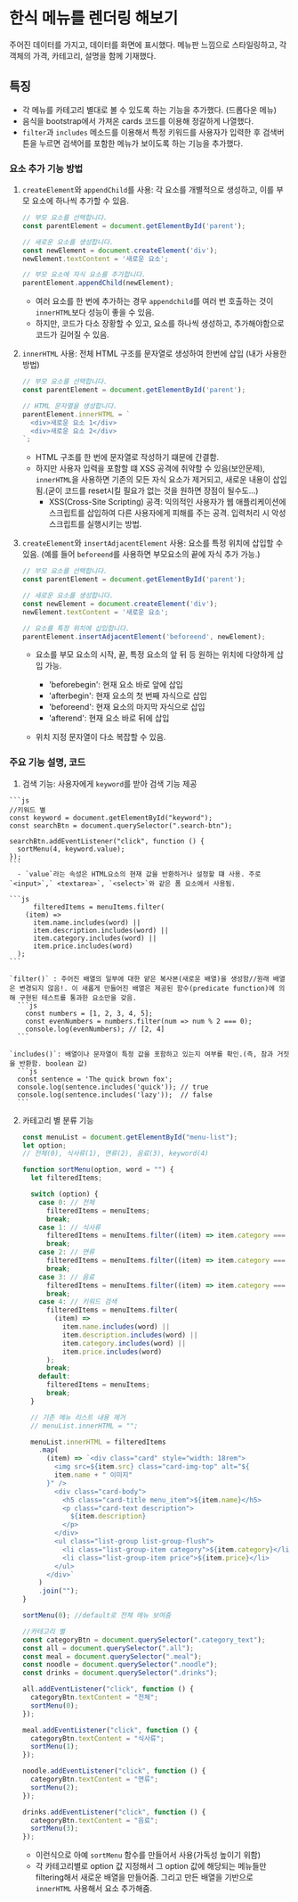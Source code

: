 # 한식 메뉴를 렌더링 해보기
주어진 데이터를 가지고, 데이터를 화면에 표시했다. 메뉴판 느낌으로 스타일링하고, 각 객체의 가격, 카테고리, 설명을 함께 기재했다.

## 특징
  - 각 메뉴를 카테고리 별대로 볼 수 있도록 하는 기능을 추가했다. (드롭다운 메뉴)
  - 음식을 bootstrap에서 가져온 cards 코드를 이용해 정갈하게 나열했다.
  - `filter`과 `includes` 메소드를 이용해서 특정 키워드를 사용자가 입력한 후 검색버튼을 누르면 검색어를 포함한 메뉴가 보이도록 하는 기능을 추가했다.


### 요소 추가 기능 방법
  1) `createElement`와 `appendChild`를 사용: 각 요소를 개별적으로 생성하고, 이를 부모 요소에 하나씩 추가할 수 있음.
      ```js
      // 부모 요소를 선택합니다.
      const parentElement = document.getElementById('parent');

      // 새로운 요소를 생성합니다.
      const newElement = document.createElement('div');
      newElement.textContent = '새로운 요소';

      // 부모 요소에 자식 요소를 추가합니다.
      parentElement.appendChild(newElement);

      ```
      - 여러 요소를 한 번에 추가하는 경우 `appendchild`를 여러 번 호출하는 것이 `innerHTML`보다 성능이 좋을 수 있음. 
      - 하지만, 코드가 다소 장황할 수 있고, 요소를 하나씩 생성하고, 추가해야함으로 코드가 길어질 수 있음.

  2) `innerHTML` 사용: 전체 HTML 구조를 문자열로 생성하여 한번에 삽입 (내가 사용한 방법)

      ```js
      // 부모 요소를 선택합니다.
      const parentElement = document.getElementById('parent');

      // HTML 문자열을 생성합니다.
      parentElement.innerHTML = `
        <div>새로운 요소 1</div>
        <div>새로운 요소 2</div>
      `;

      ```

      - HTML 구조를 한 번에 문자열로 작성하기 떄문에 간결함.
      - 하지만 사용자 입력을 포함할 떄 XSS 공격에 취약할 수 있음(보안문제), `innerHTML`을 사용하면 기존의 모든 자식 요소가 제거되고, 새로운 내용이 삽입됨.(굳이 코드를 reset시킬 필요가 없는 것을 원하면 장점이 될수도...)
          - XSS(Cross-Site Scripting) 공격: 익의적인 사용자가 웹 애플리케이션에 스크립트를 삽입하여 다른 사용자에게 피해를 주는 공격. 입력처리 시 악성 스크립트를 실행시키는 방법.

  3) `createElement`와 `insertAdjacentElement` 사용: 요소를 특정 위치에 삽입할 수 있음. (예를 들어 `beforeend`를 사용하면 부모요소의 끝에 자식 추가 가능.)

        ```js
        // 부모 요소를 선택합니다.
        const parentElement = document.getElementById('parent');

        // 새로운 요소를 생성합니다.
        const newElement = document.createElement('div');
        newElement.textContent = '새로운 요소';

        // 요소를 특정 위치에 삽입합니다.
        parentElement.insertAdjacentElement('beforeend', newElement);
        ```

        - 요소를 부모 요소의 시작, 끝, 특정 요소의 앞 뒤 등 원하는 위치에 다양하게 삽입 가능.
            - 'beforebegin': 현재 요소 바로 앞에 삽입
            - 'afterbegin': 현재 요소의 첫 번째 자식으로 삽입
            - 'beforeend': 현재 요소의 마지막 자식으로 삽입
            - 'afterend': 현재 요소 바로 뒤에 삽입

        - 위치 지정 문자열이 다소 복잡할 수 있음.


### 주요 기능 설명, 코드

  1) 검색 기능: 사용자에게 `keyword`를 받아 검색 기능 제공

    ```js
    //키워드 별
    const keyword = document.getElementById("keyword");
    const searchBtn = document.querySelector(".search-btn");

    searchBtn.addEventListener("click", function () {
      sortMenu(4, keyword.value);
    });
    ```
      - `value`라는 속성은 HTML요소의 현재 값을 반환하거나 설정할 떄 사용. 주로 `<input>`,` <textarea>`, `<select>`와 같은 폼 요소에서 사용됨.

    ```js
          filteredItems = menuItems.filter(
        (item) =>
          item.name.includes(word) ||
          item.description.includes(word) ||
          item.category.includes(word) ||
          item.price.includes(word)
      );
    ```

    `filter()` : 주어진 배열의 일부에 대한 얕은 복사본(새로운 배열)을 생성함//원래 배열은 변경되지 않음!. 이 새롭게 만들어진 배열은 제공된 함수(predicate function)에 의해 구현된 테스트를 통과한 요소만을 갖음.
      ```js
        const numbers = [1, 2, 3, 4, 5];
        const evenNumbers = numbers.filter(num => num % 2 === 0);
        console.log(evenNumbers); // [2, 4]
      ```

    `includes()`: 배열이나 문자열이 특정 값을 포함하고 있는지 여부를 확인.(즉, 참과 거짓을 반환함. boolean 값) 
      ```js
      const sentence = 'The quick brown fox';
      console.log(sentence.includes('quick')); // true
      console.log(sentence.includes('lazy'));  // false
      ```

  2) 카테고리 별 분류 기능

      ```js
      const menuList = document.getElementById("menu-list");
      let option;
      // 전체(0), 식사류(1), 면류(2), 음료(3), keyword(4)

      function sortMenu(option, word = "") {
        let filteredItems;

        switch (option) {
          case 0: // 전체
            filteredItems = menuItems;
            break;
          case 1: // 식사류
            filteredItems = menuItems.filter((item) => item.category === "식사류");
            break;
          case 2: // 면류
            filteredItems = menuItems.filter((item) => item.category === "면류");
            break;
          case 3: // 음료
            filteredItems = menuItems.filter((item) => item.category === "음료");
            break;
          case 4: // 키워드 검색
            filteredItems = menuItems.filter(
              (item) =>
                item.name.includes(word) ||
                item.description.includes(word) ||
                item.category.includes(word) ||
                item.price.includes(word)
            );
            break;
          default:
            filteredItems = menuItems;
            break;
        }

        // 기존 메뉴 리스트 내용 제거
        // menuList.innerHTML = "";

        menuList.innerHTML = filteredItems
          .map(
            (item) => `<div class="card" style="width: 18rem">
              <img src=${item.src} class="card-img-top" alt="${
              item.name + " 이미지"
            }" />
              <div class="card-body">
                <h5 class="card-title menu_item">${item.name}</h5>
                <p class="card-text description">
                  ${item.description}
                </p>
              </div>
              <ul class="list-group list-group-flush">
                <li class="list-group-item category">${item.category}</li>
                <li class="list-group-item price">${item.price}</li>
              </ul>
            </div>`
          )
          .join("");
      }

      sortMenu(0); //default로 전체 메뉴 보여줌

      //카테고리 별
      const categoryBtn = document.querySelector(".category_text");
      const all = document.querySelector(".all");
      const meal = document.querySelector(".meal");
      const noodle = document.querySelector(".noodle");
      const drinks = document.querySelector(".drinks");

      all.addEventListener("click", function () {
        categoryBtn.textContent = "전체";
        sortMenu(0);
      });

      meal.addEventListener("click", function () {
        categoryBtn.textContent = "식사류";
        sortMenu(1);
      });

      noodle.addEventListener("click", function () {
        categoryBtn.textContent = "면류";
        sortMenu(2);
      });

      drinks.addEventListener("click", function () {
        categoryBtn.textContent = "음료";
        sortMenu(3);
      });
      ```
        - 이런식으로 아예 `sortMenu` 함수를 만들어서 사용(가독성 높이기 위함)
        - 각 카테고리별로 option 값 지정해서 그 option 값에 해당되는 메뉴들만 filtering해서 새로운 배열을 만들어줌. 그리고 만든 배열을 기반으로 `innerHTML` 사용해서 요소 추가해줌.